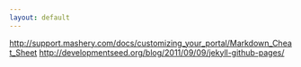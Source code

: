```yaml
---
layout: default
---
```


http://support.mashery.com/docs/customizing_your_portal/Markdown_Cheat_Sheet
http://developmentseed.org/blog/2011/09/09/jekyll-github-pages/
